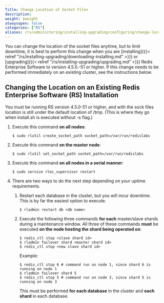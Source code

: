 ```yaml
---
Title: Change Location of Socket Files
description: 
weight: $weight
alwaysopen: false
categories: ["RS"]
aliases: /rs/administering/installing-upgrading/configuring/change-location-socket-files/
---
```

You can change the location of the socket files anytime, but to limit
downtime, it is best to perform this change when you are
[installing]({{< relref "/rs/installing-upgrading/downloading-installing.md" >}})
or
[upgrading]({{< relref "/rs/installing-upgrading/upgrading.md" >}})
Redis Enterprise Software to version 4.5.0.-51 or higher. If this change
needs to be performed immediately on an existing cluster, see the
instructions below.

## Changing the Location on an Existing Redis Enterprise Software (RS) Installation

You must be running RS version 4.5.0-51 or higher, and with the sock
files location is still under the default location of /tmp. (This is
where they go when install.sh is executed without -s flag.)

1. Execute this command **on all nodes**:

    ```src
    $ sudo rlutil create_socket_path socket_path=/var/run/redislabs
    ```

1. Execute this command **on the master node**:

    ```src
    $ sudo rlutil set_socket_path socket_path=/var/run/redislabs
    ```

1. Execute this command **on all nodes in a serial manner**:

    ```src
    $ sudo service rlec_supervisor restart
    ```

1. There are two ways to do the next step depending on your uptime
    requirements.
    1. Restart each database in the cluster, but you will incur
        downtime. This is by far the easiest option to execute.

        ```src
        $ rladmin restart db <db name>
        ```

    1. Execute the following three commands **for each** master/slave
        shards during a maintenance window. All three of these commands
        **must** be executed **on the node hosting the shard being
        operated on**:

        ```src
        $ redis_ctl stop <slave shard id>
        $ rladmin failover shard <master shard id>
        $ redis_ctl stop <new slave shard id>
        ```

        Example:

        ```src
        $ redis_ctl stop 6 # command run on node 1, since shard 6 is running on node 1
        $ rladmin failover shard 5
        $ redis_ctl stop 5 # command run on node 3, since shard 5 is running on node 3
        ```

        This must be performed **for each database** in the cluster and
        **each shard** in each database.
